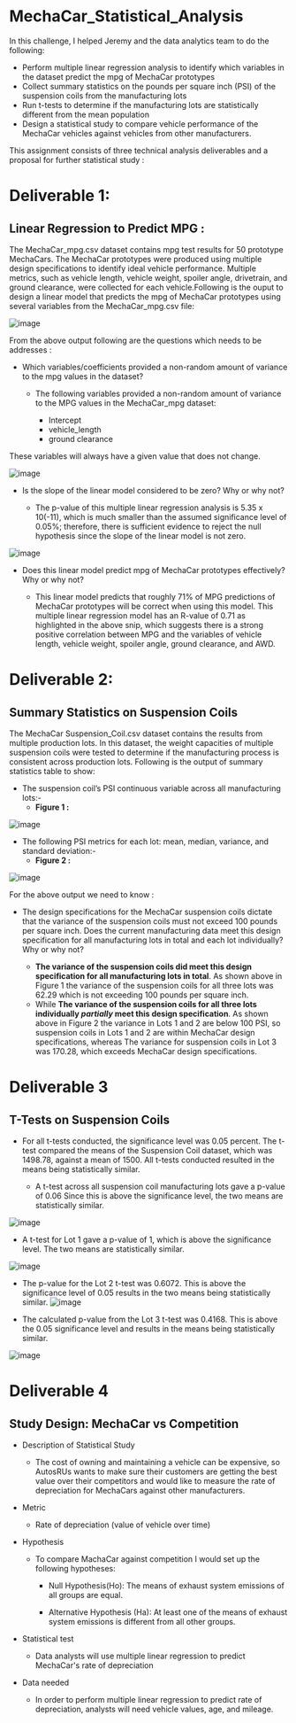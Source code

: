 # MechaCar_Statistical_Analysis

In this challenge, I helped Jeremy and the data analytics team to do the following:

- Perform multiple linear regression analysis to identify which variables in the dataset predict the mpg of MechaCar prototypes
- Collect summary statistics on the pounds per square inch (PSI) of the suspension coils from the manufacturing lots
- Run t-tests to determine if the manufacturing lots are statistically different from the mean population
- Design a statistical study to compare vehicle performance of the MechaCar vehicles against vehicles from other manufacturers.

This assignment consists of three technical analysis deliverables and a proposal for further statistical study :

# Deliverable 1:

## Linear Regression to Predict MPG :
The MechaCar_mpg.csv dataset contains mpg test results for 50 prototype MechaCars. The MechaCar prototypes were produced using multiple design specifications to identify ideal vehicle performance. Multiple metrics, such as vehicle length, vehicle weight, spoiler angle, drivetrain, and ground clearance, were collected for each vehicle.Following is the ouput to design a linear model that predicts the mpg of MechaCar prototypes using several variables from the MechaCar_mpg.csv file:

![image](https://user-images.githubusercontent.com/92283185/152617167-9bab8a41-afbe-4489-a51a-2a28eeaebb34.png)

From the above output following are the questions which needs to be addresses :

- Which variables/coefficients provided a non-random amount of variance to the mpg values in the dataset?
  
  - The following variables provided a non-random amount of variance to the MPG values in the MechaCar_mpg dataset:

      - Intercept
      - vehicle_length
      - ground clearance

These variables will always have a given value that does not change.


![image](https://user-images.githubusercontent.com/92283185/153236978-d27de088-bda5-4800-87f6-d42e8b084731.png)


- Is the slope of the linear model considered to be zero? Why or why not?
  
  - The p-value of this multiple linear regression analysis is 5.35 x 10(-11), which is much smaller than the assumed significance level of 0.05%; therefore, there is sufficient evidence to reject the null hypothesis since the slope of the linear model is not zero.

![image](https://user-images.githubusercontent.com/92283185/153237705-a1f96e78-d43b-4cc5-9b32-74292d644aaf.png)


- Does this linear model predict mpg of MechaCar prototypes effectively? Why or why not?
  
  - This linear model predicts that roughly 71% of MPG predictions of MechaCar prototypes will be correct when using this model. This multiple linear regression model has an R-value of 0.71 as highlighted in the above snip, which suggests there is a strong positive correlation between MPG and the variables of vehicle length, vehicle weight, spoiler angle, ground clearance, and AWD.


# Deliverable 2:

## Summary Statistics on Suspension Coils
The MechaCar Suspension_Coil.csv dataset contains the results from multiple production lots. In this dataset, the weight capacities of multiple suspension coils were tested to determine if the manufacturing process is consistent across production lots. Following is the output of summary statistics table to show:

- The suspension coil’s PSI continuous variable across all manufacturing lots:-
  - **Figure 1 :**
  
![image](https://user-images.githubusercontent.com/92283185/152617478-3732a1fd-0cd7-4492-b9af-c38d346ce4f7.png)



- The following PSI metrics for each lot: mean, median, variance, and standard deviation:-
  - **Figure 2 :**
  
![image](https://user-images.githubusercontent.com/92283185/152617531-cd029f54-c6f0-4375-b899-95a0cc3fc86b.png)

For the above output we need to know :

- The design specifications for the MechaCar suspension coils dictate that the variance of the suspension coils must not exceed 100 pounds per square inch. Does the current manufacturing data meet this design specification for all manufacturing lots in total and each lot individually? Why or why not?

  - **The variance of the suspension coils did meet this design specification for all manufacturing lots in total**. As shown above in Figure 1 the variance of the suspension coils for all three lots was 62.29 which is not exceeding 100 pounds per square inch.
  - While **The variance of the suspension coils for all three lots individually _partially_ meet this design specification**. As shown above in Figure 2 the variance in Lots 1 and 2 are below 100 PSI, so suspension coils in Lots 1 and 2 are within MechaCar design specifications, whereas The variance for suspension coils in Lot 3 was 170.28, which exceeds MechaCar design specifications.

# Deliverable 3

## T-Tests on Suspension Coils

- For all t-tests conducted, the significance level was 0.05 percent. The t-test compared the means of the Suspension Coil dataset, which was 1498.78, against a mean of 1500. All t-tests conducted resulted in the means being statistically similar.

  - A t-test across all suspension coil manufacturing lots gave a p-value of 0.06 Since this is above the significance level, the two means are statistically similar.

![image](https://user-images.githubusercontent.com/92283185/153241927-a75f6bc4-779d-4408-8ad0-2a76c14d0daa.png)

  - A t-test for Lot 1 gave a p-value of 1, which is above the significance level. The two means are statistically similar.

![image](https://user-images.githubusercontent.com/92283185/153242179-331f815b-2eec-44f8-ad20-8e40749076d1.png)

  - The p-value for the Lot 2 t-test was 0.6072. This is above the significance level of 0.05 results in the two means being statistically similar.
![image](https://user-images.githubusercontent.com/92283185/153242406-eb7ad4a1-f654-44d0-af7e-e1e53b6e5a29.png)

  - The calculated p-value from the Lot 3 t-test was 0.4168. This is above the 0.05 significance level and results in the means being statistically similar.

![image](https://user-images.githubusercontent.com/92283185/153242587-9ef059a5-70a7-4f29-aa26-c02a8c183cb6.png)


# Deliverable 4

## Study Design: MechaCar vs Competition

- Description of Statistical Study
  - The cost of owning and maintaining a vehicle can be expensive, so AutosRUs wants to make sure their customers are getting the best value over their competitors and would like to measure the rate of depreciation for MechaCars against other manufacturers.

- Metric
  - Rate of depreciation (value of vehicle over time)
- Hypothesis
  - To compare MachaCar against competition I would set up the following hypotheses:

    - Null Hypothesis(Ho): The means of exhaust system emissions of all groups are equal.

    - Alternative Hypothesis (Ha): At least one of the means of exhaust system emissions is different from all other groups.
    
- Statistical test
  - Data analysts will use multiple linear regression to predict MechaCar's rate of depreciation

- Data needed
  - In order to perform multiple linear regression to predict rate of depreciation, analysts will need vehicle values, age, and mileage.
